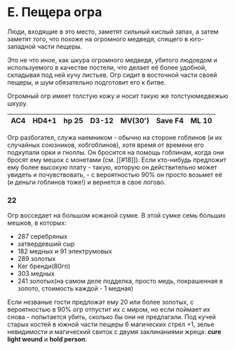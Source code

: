 # E. Пещера огра
Люди, входящие в это место, заметят сильный кислый запах, а затем заметят того, что похоже на огромного медведя, спящего в юго-западной части пещеры. 

Это не что иное, как шкура огромного медведя, убитого людоедом и используемого в качестве постели, что делает её более удобной, складывая под ней кучу листьев. Огр сидит в восточной части своей пещеры, и шум обязательно подготовит его к битве.

Огромный огр имеет толстую кожу и носит такую же толстуюмедвежью шкуру.

AC4|HD4+1| hp 25| D3-12| MV(30')| Save F4| ML 10
----|-----|-----|------|--------|--------|-------

Огр разбогател, служа наемником - обычно на стороне гоблинов (и их случайных союзников, хобгоблинов), хотя время от времени его подкупали орки и гноллы.
Он бросится на помощь гоблинам, когда они бросят ему мешок с монетами (см. [[#18]]). Если кто-нибудь предложит ему более высокую плату - такую, которую он действительно может увидеть и почувствовать, - с вероятностью 90% он просто возьмет её (и деньги гоблинов тоже!) и вернется в свое логово.

### 22
Огр восседает на большом кожаной сумке. В этой сумке семь больших мешков, в которых:
- 287 серебряных
- затвердевший сыр
- 182 медных и 91 электрумовых
- 289 золотых
- Кег бренди(80гп)
- 303 медных
- 241 золотых(на самом деле подделка, просто медь, покрашенная в золото, стоимость каждой - 1 медная)

Если незваные гости предложат ему 20 или более золотых, с вероятностью в 90% огр отпустит их с миром, но если поймает их  снова - попытается убить, сколько бы они не предлагали. Под кучей старых костей в южной части пещеры 6 магических стрел +1, зелье невидимости и магический свиток с двумя заклинаниями жреца: **cure light wound** и **hold person**.